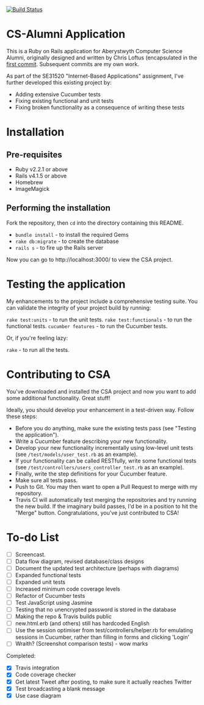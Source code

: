 [![Build Status](https://magnum.travis-ci.com/ChrisBAshton/se315-csa.svg?token=HSfkP4Tffj4JT2ugyno9&branch=master)](https://magnum.travis-ci.com/ChrisBAshton/se315-csa)

# CS-Alumni Application

This is a Ruby on Rails application for Aberystwyth Computer Science Alumni, originally designed and written by Chris Loftus (encapsulated in the [first commit](https://github.com/ChrisBAshton/se315-csa/commit/d8663a96d59351f3598384069411a26e9fdcf864). Subsequent commits are my own work.

As part of the SE31520 "Internet-Based Applications" assignment, I've further developed this existing project by:

* Adding extensive Cucumber tests
* Fixing existing functional and unit tests
* Fixing broken functionality as a consequence of writing these tests

# Installation

## Pre-requisites

* Ruby v2.2.1 or above
* Rails v4.1.5 or above
* Homebrew
* ImageMagick

## Performing the installation

Fork the repository, then `cd` into the directory containing this README.

* `bundle install` - to install the required Gems
* `rake db:migrate` - to create the database
* `rails s` - to fire up the Rails server

Now you can go to http://localhost:3000/ to view the CSA project.

# Testing the application

My enhancements to the project include a comprehensive testing suite. You can validate the integrity of your project build by running:

`rake test:units` - to run the unit tests.
`rake test:functionals` - to run the functional tests.
`cucumber features` - to run the Cucumber tests.

Or, if you're feeling lazy:

`rake` - to run all the tests.

# Contributing to CSA

You've downloaded and installed the CSA project and now you want to add some additional functionality. Great stuff!

Ideally, you should develop your enhancement in a test-driven way. Follow these steps:

* Before you do anything, make sure the existing tests pass (see "Testing the application").
* Write a Cucumber feature describing your new functionality.
* Develop your new functionality incrementally using low-level unit tests (see `/test/models/user_test.rb` as an example).
* If your functionality can be called RESTfully, write some functional tests (see `/test/controllers/users_controller_test.rb` as an example).
* Finally, write the step definitions for your Cucumber feature.
* Make sure all tests pass.
* Push to Git. You may then want to open a Pull Request to merge with my repository.
* Travis CI will automatically test merging the repositories and try running the new build. If the imaginary build passes, I'd be in a position to hit the "Merge" button. Congratulations, you've just contributed to CSA!

# To-do List

- [ ] Screencast.
- [ ] Data flow diagram, revised database/class designs
- [ ] Document the updated test architecture (perhaps with diagrams)
- [ ] Expanded functional tests
- [ ] Expanded unit tests
- [ ] Increased minimum code coverage levels
- [ ] Refactor of Cucumber tests
- [ ] Test JavaScript using Jasmine
- [ ] Testing that no unencrypted password is stored in the database
- [ ] Making the repo & Travis builds public
- [ ] new.html.erb (and others) still has hardcoded English
- [ ] Use the session optimiser from test/controllers/helper.rb for emulating sessions in Cucumber, rather than filling in forms and clicking 'Login'
- [ ] Wraith? (Screenshot comparison tests) - wow marks

Completed:

- [x] Travis integration
- [x] Code coverage checker
- [x] Get latest Tweet after posting, to make sure it actually reaches Twitter
- [x] Test broadcasting a blank message
- [x] Use case diagram